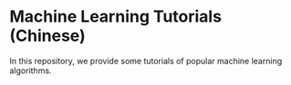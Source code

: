 # Machine Learning Tutorials \(Chinese\)

In this repository, we provide some tutorials of popular machine learning algorithms.

